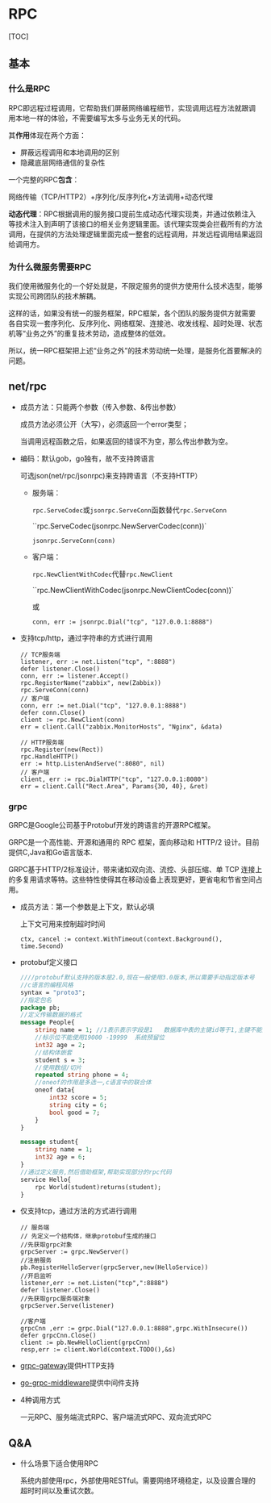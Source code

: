 # RPC

[TOC]

## 基本

### 什么是RPC

RPC即远程过程调用，它帮助我们屏蔽网络编程细节，实现调用远程方法就跟调用本地一样的体验，不需要编写太多与业务无关的代码。

其**作用**体现在两个方面：

- 屏蔽远程调用和本地调用的区别
- 隐藏底层网络通信的复杂性

一个完整的RPC**包含**：

网络传输（TCP/HTTP2）+序列化/反序列化+方法调用+动态代理

**动态代理**：RPC根据调用的服务接口提前生成动态代理实现类，并通过依赖注入等技术注入到声明了该接口的相关业务逻辑里面。该代理实现类会拦截所有的方法调用，在提供的方法处理逻辑里面完成一整套的远程调用，并发远程调用结果返回给调用方。

### 为什么微服务需要RPC

我们使用微服务化的一个好处就是，不限定服务的提供方使用什么技术选型，能够实现公司跨团队的技术解耦。

这样的话，如果没有统一的服务框架，RPC框架，各个团队的服务提供方就需要各自实现一套序列化、反序列化、网络框架、连接池、收发线程、超时处理、状态机等“业务之外”的重复技术劳动，造成整体的低效。

所以，统一RPC框架把上述“业务之外”的技术劳动统一处理，是服务化首要解决的问题。

## net/rpc

- 成员方法：只能两个参数（传入参数、&传出参数）

  成员方法必须公开（大写），必须返回一个error类型；

  当调用远程函数之后，如果返回的错误不为空，那么传出参数为空。

- 编码：默认gob，go独有，故不支持跨语言

  可选json(net/rpc/jsonrpc)来支持跨语言（不支持HTTP）

  - 服务端：

    `rpc.ServeCodec`或`jsonrpc.ServeConn`函数替代`rpc.ServeConn`

    ``rpc.ServeCodec(jsonrpc.NewServerCodec(conn))`

    `jsonrpc.ServeConn(conn)`

  - 客户端：

    `rpc.NewClientWithCodec`代替`rpc.NewClient`

    ``rpc.NewClientWithCodec(jsonrpc.NewClientCodec(conn))`

    或

    `conn, err := jsonrpc.Dial("tcp", "127.0.0.1:8888")`

- 支持tcp/http，通过字符串的方式进行调用

  ```golang
  // TCP服务端
  listener, err := net.Listen("tcp", ":8888")
  defer listener.Close()
  conn, err := listener.Accept()
  rpc.RegisterName("zabbix", new(Zabbix))
  rpc.ServeConn(conn)
  // 客户端
  conn, err := net.Dial("tcp", "127.0.0.1:8888")
  defer conn.Close()
  client := rpc.NewClient(conn)
  err = client.Call("zabbix.MonitorHosts", "Nginx", &data)
  ```

  ```golang
  // HTTP服务端
  rpc.Register(new(Rect))
  rpc.HandleHTTP()
  err := http.ListenAndServe(":8080", nil)
  // 客户端
  client, err := rpc.DialHTTP("tcp", "127.0.0.1:8080")
  err = client.Call("Rect.Area", Params{30, 40}, &ret)
  ```

### grpc

GRPC是Google公司基于Protobuf开发的跨语言的开源RPC框架。

GRPC是一个高性能、开源和通用的 RPC 框架，面向移动和 HTTP/2 设计。目前提供C,Java和Go语言版本.

GRPC基于HTTP/2标准设计，带来诸如双向流、流控、头部压缩、单 TCP 连接上的多复用请求等特。这些特性使得其在移动设备上表现更好，更省电和节省空间占用。

- 成员方法：第一个参数是上下文，默认必填

  上下文可用来控制超时时间

  ```golang
  ctx, cancel := context.WithTimeout(context.Background(), time.Second)
  ```

- protobuf定义接口

  ```protobuf
  ////protobuf默认支持的版本是2.0,现在一般使用3.0版本,所以需要手动指定版本号
  //c语言的编程风格
  syntax = "proto3";
  //指定包名
  package pb;
  //定义传输数据的格式
  message People{
      string name = 1; //1表示表示字段是1   数据库中表的主键id等于1,主键不能重复,标示位数据不能重复
      //标示位不能使用19000 -19999  系统预留位
      int32 age = 2;
      //结构体嵌套
      student s = 3;
      //使用数组/切片
      repeated string phone = 4;
      //oneof的作用是多选一,c语言中的联合体
      oneof data{
          int32 score = 5;
          string city = 6;
          bool good = 7;
      }
  }
  
  message student{
      string name = 1;
      int32 age = 6;
  }
  //通过定义服务,然后借助框架,帮助实现部分的rpc代码
  service Hello{
      rpc World(student)returns(student);
  }
  ```

- 仅支持tcp，通过方法的方式进行调用

  ```golang
  // 服务端
  // 先定义一个结构体，继承protobuf生成的接口
  //先获取grpc对象
  grpcServer := grpc.NewServer()
  //注册服务
  pb.RegisterHelloServer(grpcServer,new(HelloService))
  //开启监听
  listener,err := net.Listen("tcp",":8888")
  defer listener.Close()
  //先获取grpc服务端对象
  grpcServer.Serve(listener)
  
  //客户端
  grpcCnn ,err := grpc.Dial("127.0.0.1:8888",grpc.WithInsecure())
  defer grpcCnn.Close()
  client := pb.NewHelloClient(grpcCnn)
  resp,err := client.World(context.TODO(),&s)
  ```

- [grpc-gateway](https://github.com/grpc-ecosystem/grpc-gateway)提供HTTP支持

- [go-grpc-middleware](https://github.com/grpc-ecosystem/go-grpc-middleware)提供中间件支持

- 4种调用方式

  一元RPC、服务端流式RPC、客户端流式RPC、双向流式RPC

## Q&A

- 什么场景下适合使用RPC

  系统内部使用rpc，外部使用RESTful。需要网络环境稳定，以及设置合理的超时时间以及重试次数。